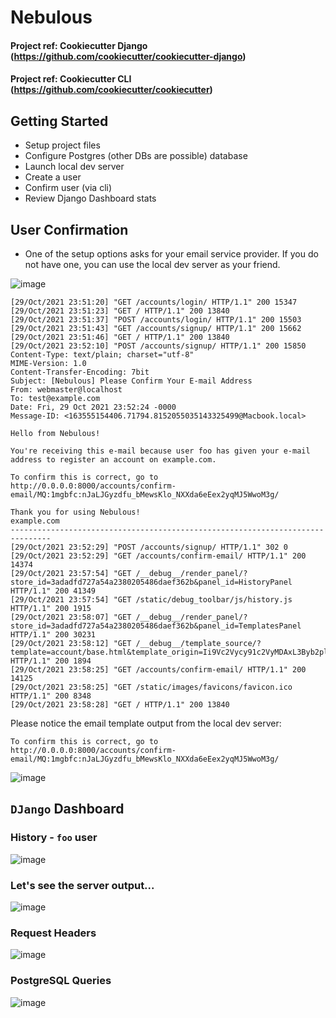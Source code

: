 # Nebulous

#### Project ref: Cookiecutter Django (https://github.com/cookiecutter/cookiecutter-django)
#### Project ref: Cookiecutter CLI (https://github.com/cookiecutter/cookiecutter)

## Getting Started

- Setup project files
- Configure Postgres (other DBs are possible) database
- Launch local dev server
- Create a user
- Confirm user (via cli)
- Review Django Dashboard stats



## User Confirmation

- One of the setup options asks for your email service provider.  If you do not have one, you can use the local dev server as your friend.

![image](https://user-images.githubusercontent.com/10120600/139515827-18e4d369-beae-4b94-88bb-8fb03f6a7edf.png)

```
[29/Oct/2021 23:51:20] "GET /accounts/login/ HTTP/1.1" 200 15347
[29/Oct/2021 23:51:23] "GET / HTTP/1.1" 200 13840
[29/Oct/2021 23:51:37] "POST /accounts/login/ HTTP/1.1" 200 15503
[29/Oct/2021 23:51:43] "GET /accounts/signup/ HTTP/1.1" 200 15662
[29/Oct/2021 23:51:46] "GET / HTTP/1.1" 200 13840
[29/Oct/2021 23:52:10] "POST /accounts/signup/ HTTP/1.1" 200 15850
Content-Type: text/plain; charset="utf-8"
MIME-Version: 1.0
Content-Transfer-Encoding: 7bit
Subject: [Nebulous] Please Confirm Your E-mail Address
From: webmaster@localhost
To: test@example.com
Date: Fri, 29 Oct 2021 23:52:24 -0000
Message-ID: <163555154406.71794.8152055035143325499@Macbook.local>

Hello from Nebulous!

You're receiving this e-mail because user foo has given your e-mail address to register an account on example.com.

To confirm this is correct, go to http://0.0.0.0:8000/accounts/confirm-email/MQ:1mgbfc:nJaLJGyzdfu_bMewsKlo_NXXda6eEex2yqMJ5WwoM3g/

Thank you for using Nebulous!
example.com
-------------------------------------------------------------------------------
[29/Oct/2021 23:52:29] "POST /accounts/signup/ HTTP/1.1" 302 0
[29/Oct/2021 23:52:29] "GET /accounts/confirm-email/ HTTP/1.1" 200 14374
[29/Oct/2021 23:57:54] "GET /__debug__/render_panel/?store_id=3adadfd727a54a2380205486daef362b&panel_id=HistoryPanel HTTP/1.1" 200 41349
[29/Oct/2021 23:57:54] "GET /static/debug_toolbar/js/history.js HTTP/1.1" 200 1915
[29/Oct/2021 23:58:07] "GET /__debug__/render_panel/?store_id=3adadfd727a54a2380205486daef362b&panel_id=TemplatesPanel HTTP/1.1" 200 30231
[29/Oct/2021 23:58:12] "GET /__debug__/template_source/?template=account/base.html&template_origin=Ii9Vc2Vycy91c2VyMDAxL3Byb2plY3RzL3NhbmRib3gvbmVidWxvdXMvbmVidWxvdXMvdGVtcGxhdGVzL2FjY291bnQvYmFzZS5odG1sIg:1mgbfh:U4ZvUHkoTSZXcdXjJcpacbuY4ijYv4Wj5VAsl0kC_88 HTTP/1.1" 200 1894
[29/Oct/2021 23:58:25] "GET /accounts/confirm-email/ HTTP/1.1" 200 14125
[29/Oct/2021 23:58:25] "GET /static/images/favicons/favicon.ico HTTP/1.1" 200 8348
[29/Oct/2021 23:58:28] "GET / HTTP/1.1" 200 13840
```

Please notice the email template output from the local dev server:

```
To confirm this is correct, go to http://0.0.0.0:8000/accounts/confirm-email/MQ:1mgbfc:nJaLJGyzdfu_bMewsKlo_NXXda6eEex2yqMJ5WwoM3g/
```

![image](https://user-images.githubusercontent.com/10120600/139515873-cb948bc2-291f-411c-93b2-e904a6e26501.png)

## `DJango` Dashboard

### History - `foo` user
![image](https://user-images.githubusercontent.com/10120600/139516034-c3a4b112-d0ca-40e3-b5d5-da5bc16b5a95.png)

### Let's see the server output...

![image](https://user-images.githubusercontent.com/10120600/139516077-d1c4d62f-53bc-4255-b8db-b20e7f5fb019.png)

### Request Headers

![image](https://user-images.githubusercontent.com/10120600/139550094-cc269307-8941-4d06-92cc-bb755b6556c5.png)

### PostgreSQL Queries

![image](https://user-images.githubusercontent.com/10120600/139551549-cc426de5-e32e-4c5a-bc02-7df28154e476.png)

